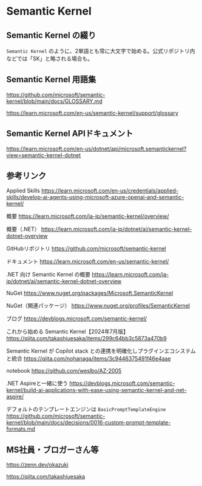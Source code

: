 # Semantic Kernel


## Semantic Kernel の綴り

`Semantic Kernel` のように、2単語とも常に大文字で始める。公式リポジトリ内などでは「SK」と略される場合も。


## Semantic Kernel 用語集

https://github.com/microsoft/semantic-kernel/blob/main/docs/GLOSSARY.md

https://learn.microsoft.com/en-us/semantic-kernel/support/glossary

## Semantic Kernel APIドキュメント

https://learn.microsoft.com/en-us/dotnet/api/microsoft.semantickernel?view=semantic-kernel-dotnet

## 参考リンク

Applied Skills
https://learn.microsoft.com/en-us/credentials/applied-skills/develop-ai-agents-using-microsoft-azure-openai-and-semantic-kernel/

概要
https://learn.microsoft.com/ja-jp/semantic-kernel/overview/

概要（.NET）
https://learn.microsoft.com/ja-jp/dotnet/ai/semantic-kernel-dotnet-overview

GitHubリポジトリ
https://github.com/microsoft/semantic-kernel

ドキュメント
https://learn.microsoft.com/en-us/semantic-kernel/

.NET 向け Semantic Kernel の概要
https://learn.microsoft.com/ja-jp/dotnet/ai/semantic-kernel-dotnet-overview

NuGet
https://www.nuget.org/packages/Microsoft.SemanticKernel

NuGet（関連パッケージ）
https://www.nuget.org/profiles/SemanticKernel

ブログ
https://devblogs.microsoft.com/semantic-kernel/

これから始める Semantic Kernel【2024年7月版】
https://qiita.com/takashiuesaka/items/299c64bb3c5873a470b9

Semantic Kernel が Copilot stack との連携を明確化しプラグインエコシステムと統合
https://qiita.com/nohanaga/items/3c9446375491f46e4aae

notebook
https://github.com/weslbo/AZ-2005

.NET Aspireと一緒に使う
https://devblogs.microsoft.com/semantic-kernel/build-ai-applications-with-ease-using-semantic-kernel-and-net-aspire/

デフォルトのテンプレートエンジンは `BasicPromptTemplateEngine`
https://github.com/microsoft/semantic-kernel/blob/main/docs/decisions/0016-custom-prompt-template-formats.md

## MS社員・ブロガーさん等

https://zenn.dev/okazuki

https://qiita.com/takashiuesaka
